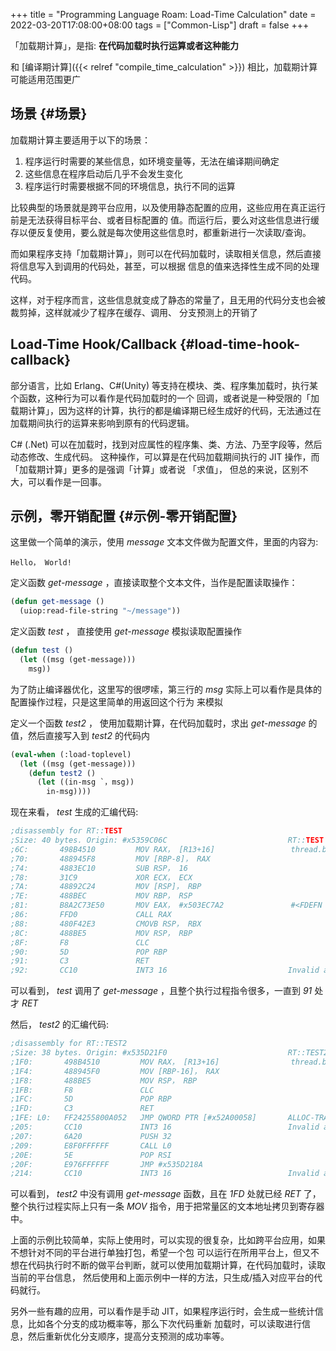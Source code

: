+++
title = "Programming Language Roam: Load-Time Calculation"
date = 2022-03-20T17:08:00+08:00
tags = ["Common-Lisp"]
draft = false
+++

「加载期计算」，是指: **在代码加载时执行运算或者这种能力**

和 [编译期计算]({{< relref "compile_time_calculation" >}}) 相比，加载期计算可能适用范围更广


## 场景 {#场景}

加载期计算主要适用于以下的场景：

1.  程序运行时需要的某些信息，如环境变量等，无法在编译期间确定
2.  这些信息在程序启动后几乎不会发生变化
3.  程序运行时需要根据不同的环境信息，执行不同的运算

比较典型的场景就是跨平台应用，以及使用静态配置的应用，这些应用在真正运行前是无法获得目标平台、或者目标配置的
值。而运行后，要么对这些信息进行缓存以便反复使用，要么就是每次使用这些信息时，都重新进行一次读取/查询。

而如果程序支持「加载期计算」，则可以在代码加载时，读取相关信息，然后直接将信息写入到调用的代码处，甚至，可以根据
信息的值来选择性生成不同的处理代码。

这样，对于程序而言，这些信息就变成了静态的常量了，且无用的代码分支也会被裁剪掉，这样就减少了程序在缓存、调用、
分支预测上的开销了


## Load-Time Hook/Callback {#load-time-hook-callback}

部分语言，比如 Erlang、C#(Unity) 等支持在模块、类、程序集加载时，执行某个函数，这种行为可以看作是代码加载时的一个
回调，或者说是一种受限的「加载期计算」，因为这样的计算，执行的都是编译期已经生成好的代码，无法通过在加载期间执行的运算来影响到原有的代码逻辑。

C# (.Net) 可以在加载时，找到对应属性的程序集、类、方法、乃至字段等，然后动态修改、生成代码。
这种操作，可以算是在代码加载期间执行的 JIT 操作，而「加载期计算」更多的是强调「计算」或者说 「求值」，
但总的来说，区别不大，可以看作是一回事。


## 示例，零开销配置 {#示例-零开销配置}

这里做一个简单的演示，使用 _message_ 文本文件做为配置文件，里面的内容为:

```text
Hello， World!
```

定义函数 _get-message_ ，直接读取整个文本文件，当作是配置读取操作：

```lisp
(defun get-message ()
  (uiop:read-file-string "~/message"))
```

定义函数 _test_ ， 直接使用 _get-message_ 模拟读取配置操作

```lisp
(defun test ()
  (let ((msg (get-message)))
    msg))
```

为了防止编译器优化，这里写的很啰嗦，第三行的 _msg_ 实际上可以看作是具体的配置操作过程，只是这里简单的用返回这个行为
来模拟

定义一个函数 _test2_ ， 使用加载期计算，在代码加载时，求出 _get-message_ 的值，然后直接写入到 _test2_ 的代码内

```lisp
(eval-when (:load-toplevel)
  (let ((msg (get-message)))
    (defun test2 ()
      (let ((in-msg `，msg))
        in-msg))))
```

现在来看， _test_ 生成的汇编代码:

```asm
;disassembly for RT::TEST
;Size: 40 bytes. Origin: #x5359C06C                           RT::TEST
;6C:       498B4510         MOV RAX， [R13+16]                 thread.binding-stack-pointer
;70:       488945F8         MOV [RBP-8]， RAX
;74:       4883EC10         SUB RSP， 16
;78:       31C9             XOR ECX， ECX
;7A:       48892C24         MOV [RSP]， RBP
;7E:       488BEC           MOV RBP， RSP
;81:       B8A2C73E50       MOV EAX， #x503EC7A2               #<FDEFN RT::GET-MESSAGE>
;86:       FFD0             CALL RAX
;88:       480F42E3         CMOVB RSP， RBX
;8C:       488BE5           MOV RSP， RBP
;8F:       F8               CLC
;90:       5D               POP RBP
;91:       C3               RET
;92:       CC10             INT3 16                           Invalid argument count trap
```

可以看到， _test_ 调用了 _get-message_ ，且整个执行过程指令很多，一直到 _91_ 处才 _RET_

然后， _test2_ 的汇编代码:

```asm
;disassembly for RT::TEST2
;Size: 38 bytes. Origin: #x535D21F0                           RT::TEST2
;1F0:       498B4510         MOV RAX， [R13+16]                thread.binding-stack-pointer
;1F4:       488945F0         MOV [RBP-16]， RAX
;1F8:       488BE5           MOV RSP， RBP
;1FB:       F8               CLC
;1FC:       5D               POP RBP
;1FD:       C3               RET
;1FE: L0:   FF24255800A052   JMP QWORD PTR [#x52A00058]       ALLOC-TRAMP
;205:       CC10             INT3 16                          Invalid argument count trap
;207:       6A20             PUSH 32
;209:       E8F0FFFFFF       CALL L0
;20E:       5E               POP RSI
;20F:       E976FFFFFF       JMP #x535D218A
;214:       CC10             INT3 16                          Invalid argument count trap
```

可以看到， _test2_ 中没有调用 _get-message_ 函数，且在 _1FD_ 处就已经 _RET_ 了，整个执行过程实际上只有一条
_MOV_ 指令，用于把常量区的文本地址拷贝到寄存器中。

上面的示例比较简单，实际上使用时，可以实现的很复杂，比如跨平台应用，如果不想针对不同的平台进行单独打包，希望一个包
可以运行在所用平台上，但又不想在代码执行时不断的做平台判断，就可以使用加载期计算，在代码加载时，读取当前的平台信息，
然后使用和上面示例中一样的方法，只生成/插入对应平台的代码就行。

另外一些有趣的应用，可以看作是手动 JIT，如果程序运行时，会生成一些统计信息，比如各个分支的成功概率等，那么下次代码重新
加载时，可以读取进行信息，然后重新优化分支顺序，提高分支预测的成功率等。
